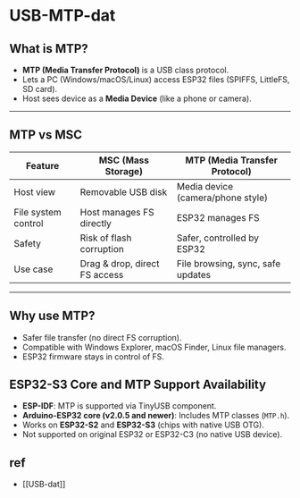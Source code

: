 
# USB-MTP-dat





## What is MTP?
- **MTP (Media Transfer Protocol)** is a USB class protocol.
- Lets a PC (Windows/macOS/Linux) access ESP32 files (SPIFFS, LittleFS, SD card).
- Host sees device as a **Media Device** (like a phone or camera).

---

## MTP vs MSC

| Feature              | MSC (Mass Storage)             | MTP (Media Transfer Protocol)        |
|----------------------|--------------------------------|--------------------------------------|
| Host view            | Removable USB disk             | Media device (camera/phone style)    |
| File system control  | Host manages FS directly       | ESP32 manages FS                     |
| Safety               | Risk of flash corruption       | Safer, controlled by ESP32           |
| Use case             | Drag & drop, direct FS access  | File browsing, sync, safe updates    |

---

## Why use MTP?
- Safer file transfer (no direct FS corruption).
- Compatible with Windows Explorer, macOS Finder, Linux file managers.
- ESP32 firmware stays in control of FS.

## ESP32-S3 Core and MTP Support Availability

- **ESP-IDF**: MTP is supported via TinyUSB component.
- **Arduino-ESP32 core (v2.0.5 and newer)**: Includes MTP classes (`MTP.h`).
- Works on **ESP32-S2** and **ESP32-S3** (chips with native USB OTG).
- Not supported on original ESP32 or ESP32-C3 (no native USB device).


## ref 

- [[USB-dat]]